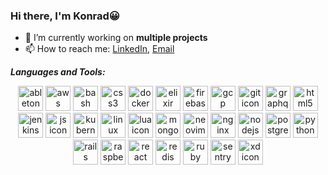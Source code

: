 ### Hi there, I'm Konrad😀
- 🌱 I’m currently working on **multiple projects**                               
- 📫 How to reach me: [LinkedIn](https://linkedin.com/in/konradkozicki), [Email](mailto:zichul@gmail.com)   


***Languages and Tools:*** 

<div align="center">
  <img src="https://skillicons.dev/icons?i=ableton" width="40px" alt="ableton icon"/>
  <img src="https://skillicons.dev/icons?i=aws" width="40px" alt="aws icon"/>
  <img src="https://skillicons.dev/icons?i=bash" width="40px" alt="bash icon"/>
  <img src="https://skillicons.dev/icons?i=css" width="40px" alt="css3 icon"/>
  <img src="https://skillicons.dev/icons?i=docker" width="40px" alt="docker icon"/>
  <img src="https://skillicons.dev/icons?i=elixir" width="40px" alt="elixir icon"/>
  <img src="https://skillicons.dev/icons?i=firebase" width="40px" alt="firebase icon"/>
  <img src="https://skillicons.dev/icons?i=gcp" width="40px" alt="gcp icon"/>
  <img src="https://skillicons.dev/icons?i=git" width="40px" alt="git icon"/>
  <img src="https://skillicons.dev/icons?i=graphql" width="40px" alt="graphql icon"/>
  <img src="https://skillicons.dev/icons?i=html" width="40px" alt="html5 icon"/>
  <img src="https://skillicons.dev/icons?i=jenkins" width="40px" alt="jenkins icon"/>
  <img src="https://skillicons.dev/icons?i=js" width="40px" alt="js icon"/>
  <img src="https://skillicons.dev/icons?i=kubernetes" width="40px" alt="kubernetes icon"/>
  <img src="https://skillicons.dev/icons?i=linux" width="40px" alt="linux icon"/>
  <img src="https://skillicons.dev/icons?i=lua" width="40px" alt="lua icon"/>
  <img src="https://skillicons.dev/icons?i=mongodb" width="40px" alt="mongodb icon"/>
  <img src="https://skillicons.dev/icons?i=neovim" width="40px" alt="neovim icon"/>
  <img src="https://skillicons.dev/icons?i=nginx" width="40px" alt="nginx icon"/>
  <img src="https://skillicons.dev/icons?i=nodejs" width="40px" alt="nodejs icon"/>
  <img src="https://skillicons.dev/icons?i=postgres" width="40px" alt="postgres icon"/>
  <img src="https://skillicons.dev/icons?i=python" width="40px" alt="python icon"/>
  <img src="https://skillicons.dev/icons?i=rails" width="40px" alt="rails icon"/>
  <img src="https://skillicons.dev/icons?i=raspberrypi" width="40px" alt="raspberrypi icon"/>
  <img src="https://skillicons.dev/icons?i=react" width="40px" alt="react icon"/>
  <img src="https://skillicons.dev/icons?i=redis" width="40px" alt="redis icon"/>
  <img src="https://skillicons.dev/icons?i=ruby" width="40px" alt="ruby icon"/>
  <img src="https://skillicons.dev/icons?i=sentry" width="40px" alt="sentry icon"/>
  <img src="https://skillicons.dev/icons?i=xd" width="40px" alt="xd icon"/>
</div>
